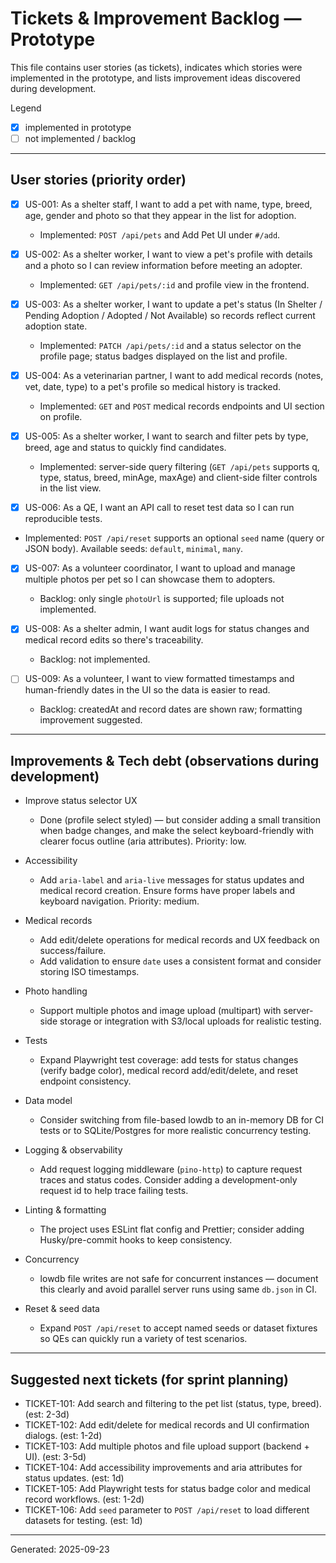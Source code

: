 # Tickets & Improvement Backlog — Prototype

This file contains user stories (as tickets), indicates which stories were implemented in the prototype, and lists improvement ideas discovered during development.

Legend
- [x] implemented in prototype
- [ ] not implemented / backlog

---

## User stories (priority order)

- [x] US-001: As a shelter staff, I want to add a pet with name, type, breed, age, gender and photo so that they appear in the list for adoption.
  - Implemented: `POST /api/pets` and Add Pet UI under `#/add`.

- [x] US-002: As a shelter worker, I want to view a pet's profile with details and a photo so I can review information before meeting an adopter.
  - Implemented: `GET /api/pets/:id` and profile view in the frontend.

- [x] US-003: As a shelter worker, I want to update a pet's status (In Shelter / Pending Adoption / Adopted / Not Available) so records reflect current adoption state.
  - Implemented: `PATCH /api/pets/:id` and a status selector on the profile page; status badges displayed on the list and profile.

- [x] US-004: As a veterinarian partner, I want to add medical records (notes, vet, date, type) to a pet's profile so medical history is tracked.
  - Implemented: `GET` and `POST` medical records endpoints and UI section on profile.

- [x] US-005: As a shelter worker, I want to search and filter pets by type, breed, age and status to quickly find candidates.
  - Implemented: server-side query filtering (`GET /api/pets` supports q, type, status, breed, minAge, maxAge) and client-side filter controls in the list view.

 - [x] US-006: As a QE, I want an API call to reset test data so I can run reproducible tests.
  - Implemented: `POST /api/reset` supports an optional `seed` name (query or JSON body). Available seeds: `default`, `minimal`, `many`.

- [x] US-007: As a volunteer coordinator, I want to upload and manage multiple photos per pet so I can showcase them to adopters.
  - Backlog: only single `photoUrl` is supported; file uploads not implemented.

- [x] US-008: As a shelter admin, I want audit logs for status changes and medical record edits so there's traceability.
  - Backlog: not implemented.

- [ ] US-009: As a volunteer, I want to view formatted timestamps and human-friendly dates in the UI so the data is easier to read.
  - Backlog: createdAt and record dates are shown raw; formatting improvement suggested.

---

## Improvements & Tech debt (observations during development)

- Improve status selector UX
  - Done (profile select styled) — but consider adding a small transition when badge changes, and make the select keyboard-friendly with clearer focus outline (aria attributes). Priority: low.

- Accessibility
  - Add `aria-label` and `aria-live` messages for status updates and medical record creation. Ensure forms have proper labels and keyboard navigation. Priority: medium.

- Medical records
  - Add edit/delete operations for medical records and UX feedback on success/failure.
  - Add validation to ensure `date` uses a consistent format and consider storing ISO timestamps.

- Photo handling
  - Support multiple photos and image upload (multipart) with server-side storage or integration with S3/local uploads for realistic testing.

- Tests
  - Expand Playwright test coverage: add tests for status changes (verify badge color), medical record add/edit/delete, and reset endpoint consistency.

- Data model
  - Consider switching from file-based lowdb to an in-memory DB for CI tests or to SQLite/Postgres for more realistic concurrency testing.

- Logging & observability
  - Add request logging middleware (`pino-http`) to capture request traces and status codes. Consider adding a development-only request id to help trace failing tests.

- Linting & formatting
  - The project uses ESLint flat config and Prettier; consider adding Husky/pre-commit hooks to keep consistency.

- Concurrency
  - lowdb file writes are not safe for concurrent instances — document this clearly and avoid parallel server runs using same `db.json` in CI.

- Reset & seed data
  - Expand `POST /api/reset` to accept named seeds or dataset fixtures so QEs can quickly run a variety of test scenarios.

---

## Suggested next tickets (for sprint planning)

- TICKET-101: Add search and filtering to the pet list (status, type, breed). (est: 2-3d)
- TICKET-102: Add edit/delete for medical records and UI confirmation dialogs. (est: 1-2d)
- TICKET-103: Add multiple photos and file upload support (backend + UI). (est: 3-5d)
- TICKET-104: Add accessibility improvements and aria attributes for status updates. (est: 1d)
- TICKET-105: Add Playwright tests for status badge color and medical record workflows. (est: 1-2d)
- TICKET-106: Add `seed` parameter to `POST /api/reset` to load different datasets for testing. (est: 1d)


---

Generated: 2025-09-23
